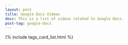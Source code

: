 ```yaml
---
layout: post
title: Google Docs Videos
desc: This is a list of videos related to Google Docs.
post-tag: google-docs
---
```


{% include tags_card_list.html %}
